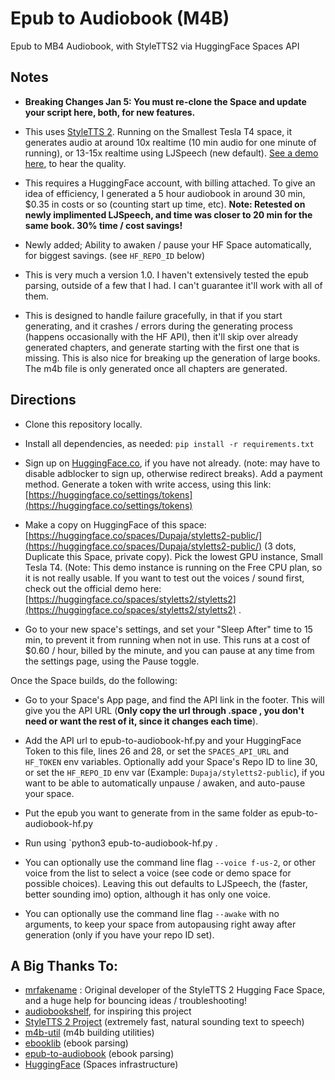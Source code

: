 # Epub to Audiobook (M4B)
Epub to MB4 Audiobook, with StyleTTS2 via HuggingFace Spaces API

## Notes

* **Breaking Changes Jan 5: You must re-clone the Space and update your script here, both, for new features.**

* This uses [StyleTTS 2](https://github.com/yl4579/StyleTTS2). Running on the Smallest Tesla T4 space, it generates audio at around 10x realtime (10 min audio for one minute of running), or 13-15x realtime using LJSpeech (new default). [See a demo here](https://huggingface.co/spaces/styletts2/styletts2), to hear the quality.

* This requires a HuggingFace account, with billing attached. To give an idea of efficiency, I generated a 5 hour audiobook in around 30 min, $0.35 in costs or so (counting start up time, etc). **Note: Retested on newly implimented LJSpeech, and time was closer to 20 min for the same book. 30% time / cost savings!**

* Newly added; Ability to awaken / pause your HF Space automatically, for biggest savings. (see `HF_REPO_ID` below)

* This is very much a version 1.0. I haven't extensively tested the epub parsing, outside of a few that I had. I can't guarantee it'll work with all of them.

* This is designed to handle failure gracefully, in that if you start generating, and it crashes / errors during the generating process (happens occasionally with the HF API), then it'll skip over already generated chapters, and generate starting with the first one that is missing. This is also nice for breaking up the generation of large books. The m4b file is only generated once all chapters are generated.

## Directions

* Clone this repository locally.

* Install all dependencies, as needed: `pip install -r requirements.txt`

* Sign up on [HuggingFace.co](https://hugginface.co), if you have not already. (note: may have to disable adblocker to sign up, otherwise redirect breaks). Add a payment method. Generate a token with write access, using this link: [https://huggingface.co/settings/tokens](https://huggingface.co/settings/tokens)

* Make a copy on HuggingFace of this space: [https://huggingface.co/spaces/Dupaja/styletts2-public/](https://huggingface.co/spaces/Dupaja/styletts2-public/) (3 dots, Duplicate this Space, private copy). Pick the lowest GPU instance, Small Tesla T4. (Note: This demo instance is running on the Free CPU plan, so it is not really usable. If you want to test out the voices / sound first, check out the official demo here: [https://huggingface.co/spaces/styletts2/styletts2](https://huggingface.co/spaces/styletts2/styletts2) .

* Go to your new space's settings, and set your "Sleep After" time to 15 min, to prevent it from running when not in use. This runs at a cost of $0.60 / hour, billed by the minute, and you can pause at any time from the settings page, using the Pause toggle.

Once the Space builds, do the following:

- Go to your Space's App page, and find the API link in the footer. This will give you the API URL (**Only copy the url through .space , you don't need or want the rest of it, since it changes each time**). 

- Add the API url to epub-to-audiobook-hf.py and your HuggingFace Token to this file, lines 26 and 28, or set the `SPACES_API_URL` and `HF_TOKEN` env variables. Optionally add your Space's Repo ID to line 30, or set the `HF_REPO_ID` env var (Example: `Dupaja/styletts2-public`), if you want to be able to automatically unpause / awaken, and auto-pause your space.

- Put the epub you want to generate from in the same folder as epub-to-audiobook-hf.py

* Run using `python3 epub-to-audiobook-hf.py <filename-of-epub>. 

* You can optionally use the command line flag `--voice f-us-2`, or other voice from the list to select a voice (see code or demo space for possible choices). Leaving this out defaults to LJSpeech, the (faster, better sounding imo) option, although it has only one voice.

* You can optionally use the command line flag `--awake` with no arguments, to keep your space from autopausing right away after generation (only if you have your repo ID set).

## A Big Thanks To:

* [mrfakename](https://huggingface.co/mrfakename) : Original developer of the StyleTTS 2 Hugging Face Space, and a huge help for bouncing ideas / troubleshooting!
* [audiobookshelf](https://github.com/advplyr/audiobookshelf), for inspiring this project
* [StyleTTS 2 Project](https://github.com/yl4579/StyleTTS2) (extremely fast, natural sounding text to speech)
* [m4b-util](https://github.com/Tsubashi/m4b-util) (m4b building utilities)
* [ebooklib](https://github.com/aerkalov/ebooklib) (ebook parsing)
* [epub-to-audiobook](https://github.com/p0n1/epub_to_audiobook) (ebook parsing)
* [HuggingFace](https://huggingface.co) (Spaces infrastructure)

